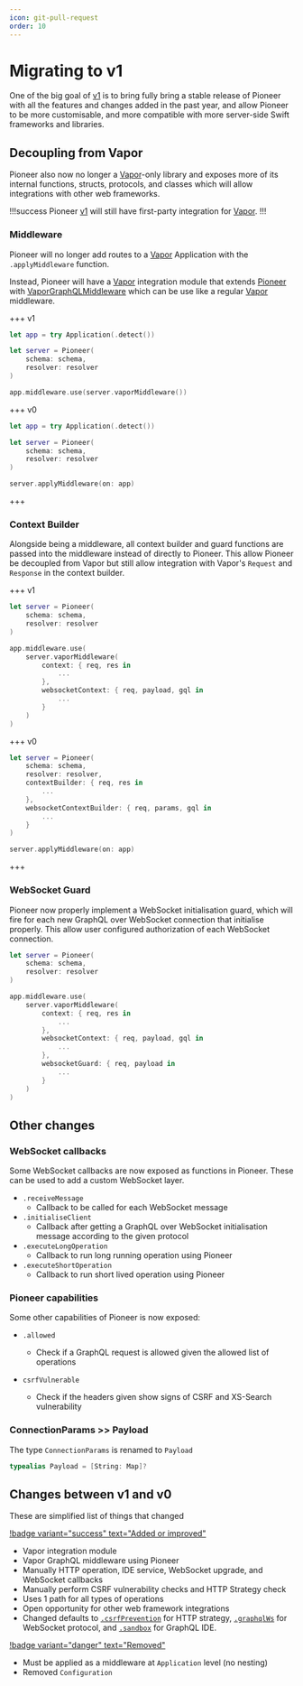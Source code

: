 ```yaml
---
icon: git-pull-request
order: 10
---
```


# Migrating to v1

One of the big goal of [v1](/) is to bring fully bring a stable release of Pioneer with all the features and changes added in the past year, and allow Pioneer to be more customisable, and more compatible with more server-side Swift frameworks and libraries.

## Decoupling from Vapor

Pioneer also now no longer a [Vapor](https://github.com/vapor/vapor)-only library and exposes more of its internal functions, structs, protocols, and classes which will allow integrations with other web frameworks.

!!!success
Pioneer [v1](/) will still have first-party integration for [Vapor](https://github.com/vapor/vapor).
!!!

### Middleware

Pioneer will no longer add routes to a [Vapor](https://github.com/vapor/vapor) Application with the `.applyMiddleware` function.

Instead, Pioneer will have a [Vapor](https://github.com/vapor/vapor) integration module that extends [Pioneer]() with [VaporGraphQLMiddleware]() which can be use like a regular [Vapor](https://github.com/vapor/vapor) middleware.

+++ v1

```swift #8
let app = try Application(.detect())

let server = Pioneer(
	schema: schema,
	resolver: resolver
)

app.middleware.use(server.vaporMiddleware())
```

+++ v0

```swift #
let app = try Application(.detect())

let server = Pioneer(
	schema: schema,
	resolver: resolver
)

server.applyMiddleware(on: app)
```

+++

### Context Builder

Alongside being a middleware, all context builder and guard functions are passed into the middleware instead of directly to Pioneer. This allow Pioneer be decoupled from Vapor but still allow integration with Vapor's `Request` and `Response` in the context builder.

+++ v1

```swift #8-13
let server = Pioneer(
	schema: schema,
	resolver: resolver
)

app.middleware.use(
	server.vaporMiddleware(
		context: { req, res in
			...
		},
		websocketContext: { req, payload, gql in
			...
		}
	)
)
```

+++ v0

```swift #4-9
let server = Pioneer(
	schema: schema,
	resolver: resolver,
	contextBuilder: { req, res in 
		...
	},
	websocketContextBuilder: { req, params, gql in 
		...
	}
)

server.applyMiddleware(on: app)
```

+++

### WebSocket Guard

Pioneer now properly implement a WebSocket initialisation guard, which will fire for each new GraphQL over WebSocket connection that initialise properly. This allow user configured authorization of each WebSocket connection.

```swift #14-16
let server = Pioneer(
	schema: schema,
	resolver: resolver
)

app.middleware.use(
	server.vaporMiddleware(
		context: { req, res in
			...
		},
		websocketContext: { req, payload, gql in
			...
		},
		websocketGuard: { req, payload in 
			...
		}
	)
)
```

## Other changes

### WebSocket callbacks

Some WebSocket callbacks are now exposed as functions in Pioneer. These can be used to add a custom WebSocket layer.

- `.receiveMessage`
	- Callback to be called for each WebSocket message
- `.initialiseClient`
	- Callback after getting a GraphQL over WebSocket initialisation message according to the given protocol
- `.executeLongOperation`
	- Callback to run long running operation using Pioneer
- `.executeShortOperation`
	- Callback to run short lived operation using Pioneer

### Pioneer capabilities

Some other capabilities of Pioneer is now exposed:

- `.allowed`
	- Check if a GraphQL request is allowed given the allowed list of operations

- `csrfVulnerable`
	- Check if the headers given show signs of CSRF and XS-Search vulnerability

### ConnectionParams >> Payload

The type `ConnectionParams` is renamed to `Payload`

```swift #
typealias Payload = [String: Map]?
```

## Changes between v1 and v0

These are simplified list of things that changed

[!badge variant="success" text="Added or improved"](#tradeoff)
- Vapor integration module
- Vapor GraphQL middleware using Pioneer
- Manually HTTP operation, IDE service, WebSocket upgrade, and WebSocket callbacks
- Manually perform CSRF vulnerability checks and HTTP Strategy check
- Uses 1 path for all types of operations
- Open opportunity for other web framework integrations
- Changed defaults to [`.csrfPrevention`]() for HTTP strategy, [`.graphqlWs`]() for WebSocket protocol, and [`.sandbox`]() for GraphQL IDE.

[!badge variant="danger" text="Removed"](#tradeoff)

- Must be applied as a middleware at `Application` level (no nesting)
- Removed `Configuration`
